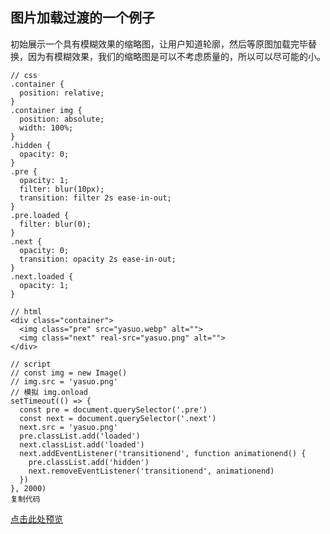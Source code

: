 图片加载过渡的一个例子
---
初始展示一个具有模糊效果的缩略图，让用户知道轮廓，然后等原图加载完毕替换，因为有模糊效果，我们的缩略图是可以不考虑质量的，所以可以尽可能的小。
```
// css
.container {
  position: relative;
}
.container img {
  position: absolute;
  width: 100%;
}
.hidden {
  opacity: 0;
}
.pre {
  opacity: 1;
  filter: blur(10px);
  transition: filter 2s ease-in-out;
}
.pre.loaded {
  filter: blur(0);
}
.next {
  opacity: 0;
  transition: opacity 2s ease-in-out;
}
.next.loaded {
  opacity: 1;
}

// html
<div class="container">
  <img class="pre" src="yasuo.webp" alt="">
  <img class="next" real-src="yasuo.png" alt="">
</div>

// script
// const img = new Image()
// img.src = 'yasuo.png'
// 模拟 img.onload
setTimeout(() => {
  const pre = document.querySelector('.pre')
  const next = document.querySelector('.next')
  next.src = 'yasuo.png'
  pre.classList.add('loaded')
  next.classList.add('loaded')
  next.addEventListener('transitionend', function animationend() {
    pre.classList.add('hidden')
    next.removeEventListener('transitionend', animationend)
  })
}, 2000)
复制代码
```
<a href="http://htmlpreview.github.io/?https://github.com/dreamlixia/blog/blob/gh-pages/src/前端/CSS/html/imgtranstion.html" target="_blank">点击此处预览</a>